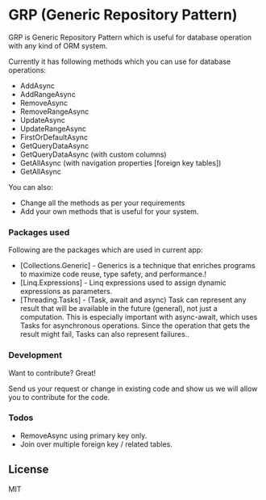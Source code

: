 # GRP (Generic Repository Pattern)

GRP is Generic Repository Pattern which is useful for database operation with any kind of ORM system.

Currently it has following methods which you can use for database operations:

  - AddAsync
  - AddRangeAsync
  - RemoveAsync
  - RemoveRangeAsync
  - UpdateAsync
  - UpdateRangeAsync
  - FirstOrDefaultAsync
  - GetQueryDataAsync
  - GetQueryDataAsync (with custom columns)
  - GetAllAsync (with navigation properties [foreign key tables])
  - GetAllAsync

You can also:
  - Change all the methods as per your requirements
  - Add your own methods that is useful for your system.

### Packages used

Following are the packages which are used in current app:

* [Collections.Generic] - Generics is a technique that enriches programs to maximize code reuse, type safety, and performance.!
* [Linq.Expressions] - Linq expressions used to assign dynamic expressions as parameters. 
* [Threading.Tasks] - (Task, await and async) Task can represent any result that will be available in the future (general), not just a computation. This is especially important with async-await, which uses Tasks for asynchronous operations. Since the operation that gets the result might fail, Tasks can also represent failures..

### Development

Want to contribute? Great!

Send us your request or change in existing code and show us we will allow you to contribute for the code.

### Todos

 - RemoveAsync using primary key only.
 - Join over multiple foreign key / related tables.

License
----

MIT
